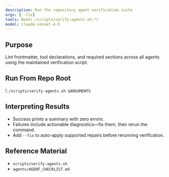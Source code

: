 ```yaml
---
description: Run the repository agent verification suite
args: [--fix]
tools: Bash(./scripts/verify-agents.sh:*)
model: claude-sonnet-4-5
---
```


## Purpose
Lint frontmatter, tool declarations, and required sections across all agents using the maintained verification script.

## Run From Repo Root
!`./scripts/verify-agents.sh $ARGUMENTS`

## Interpreting Results
- Success prints a summary with zero errors.
- Failures include actionable diagnostics—fix them, then rerun the command.
- Add `--fix` to auto-apply supported repairs before rerunning verification.

## Reference Material
- `scripts/verify-agents.sh`
- `agents/AGENT_CHECKLIST.md`
